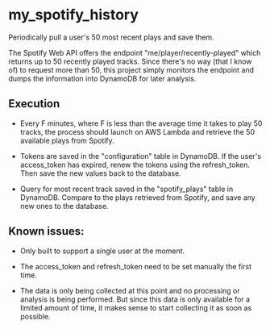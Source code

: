 # my_spotify_history
Periodically pull a user's 50 most recent plays and save them.

The Spotify Web API offers the endpoint "me/player/recently-played" which returns up to 50 recently played tracks.
Since there's no way (that I know of) to request more than 50, this project simply monitors the endpoint and dumps the information into DynamoDB for later analysis.

## Execution
* Every F minutes, where F is less than the average time it takes to play 50 tracks, the process should launch on AWS Lambda and retrieve the 50 available plays from Spotify.

* Tokens are saved in the "configuration" table in DynamoDB. If the user's access_token has expired, renew the tokens using the refresh_token. Then save the new values back to the database.

* Query for most recent track saved in the "spotify_plays" table in DynamoDB. Compare to the plays retrieved from Spotify, and save any new ones to the database.

## Known issues:
* Only built to support a single user at the moment.

* The access_token and refresh_token need to be set manually the first time.

* The data is only being collected at this point and no processing or analysis is being performed. But since this data is only available for a limited amount of time, it makes sense to start collecting it as soon as possible.